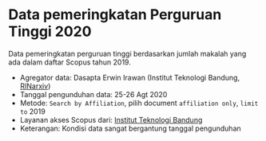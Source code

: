 # Data pemeringkatan Perguruan Tinggi 2020
Data pemeringkatan perguruan tinggi berdasarkan jumlah makalah yang ada dalam daftar Scopus tahun 2019.

- Agregator data: Dasapta Erwin Irawan (Institut Teknologi Bandung, [RINarxiv](rinarxiv.lipi.go.id))
- Tanggal pengunduhan data:	25-26 Agt 2020	
- Metode:	`Search by Affiliation`, pilih document `affiliation only`, `limit to` 2019	
- Layanan akses Scopus dari:	[Institut Teknologi Bandung](itb.ac.id) 
- Keterangan:	Kondisi data sangat bergantung tanggal pengunduhan	
